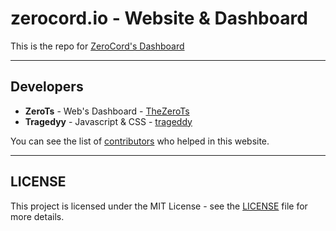 # zerocord.io - Website & Dashboard 
This is the repo for [ZeroCord's Dashboard](https://zerocord.xyz/dashboard/)

<hr>

## Developers

- **ZeroTs** - Web's Dashboard - [TheZeroTs](https://github.com/TheZeroTs) 
- **Tragedyy** - Javascript & CSS - [trageddy](https://github.com/trageddyy)

You can see the list of [contributors](https://github.com/ZeroCord/zerocord.xyz/contributors/) who helped in this website.

<hr>

## LICENSE

This project is licensed under the MIT License - see the [LICENSE](https://github.com/ZeroCord/zerocord.life/blob/master/LICENSE) file for more details.
